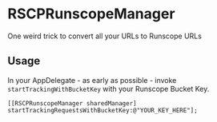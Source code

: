 RSCPRunscopeManager
===================

One weird trick to convert all your URLs to Runscope URLs


Usage
-----

In your AppDelegate - as early as possible - invoke ```startTrackingWithBucketKey``` with your Runscope Bucket Key.


    [[RSCPRunscopeManager sharedManager] startTrackingRequestsWithBucketKey:@"YOUR_KEY_HERE"];

